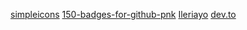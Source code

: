 [simpleicons](https://simpleicons.org/)
[150-badges-for-github-pnk](https://dev.to/envoy_/150-badges-for-github-pnk)
[Ileriayo](https://github.com/Ileriayo/markdown-badges)
[dev.to](https://dev.to/kshyun28/how-to-make-your-awesome-github-profile-hog?fbclid=IwAR007Ns_q8l8S9T_bzQIeehAFwnofT5yVYa273bpMC2qr7RoADWvyv5GtSw)